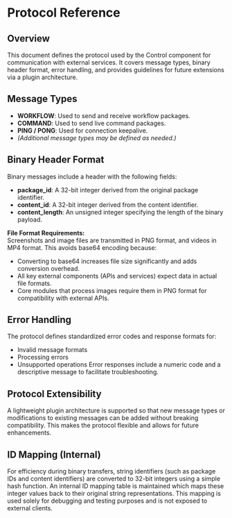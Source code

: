 # Protocol Reference

## Overview
This document defines the protocol used by the Control component for communication with external services. It covers message types, binary header format, error handling, and provides guidelines for future extensions via a plugin architecture.

## Message Types
- **WORKFLOW**: Used to send and receive workflow packages.
- **COMMAND**: Used to send live command packages.
- **PING / PONG**: Used for connection keepalive.
- *(Additional message types may be defined as needed.)*

## Binary Header Format
Binary messages include a header with the following fields:
- **package_id**: A 32-bit integer derived from the original package identifier.
- **content_id**: A 32-bit integer derived from the content identifier.
- **content_length**: An unsigned integer specifying the length of the binary payload.

**File Format Requirements:**  
Screenshots and image files are transmitted in PNG format, and videos in MP4 format. This avoids base64 encoding because:
- Converting to base64 increases file size significantly and adds conversion overhead.
- All key external components (APIs and services) expect data in actual file formats.
- Core modules that process images require them in PNG format for compatibility with external APIs.

## Error Handling
The protocol defines standardized error codes and response formats for:
- Invalid message formats
- Processing errors
- Unsupported operations
Error responses include a numeric code and a descriptive message to facilitate troubleshooting.

## Protocol Extensibility
A lightweight plugin architecture is supported so that new message types or modifications to existing messages can be added without breaking compatibility. This makes the protocol flexible and allows for future enhancements.

## ID Mapping (Internal)
For efficiency during binary transfers, string identifiers (such as package IDs and content identifiers) are converted to 32-bit integers using a simple hash function. An internal ID mapping table is maintained which maps these integer values back to their original string representations. This mapping is used solely for debugging and testing purposes and is not exposed to external clients.
